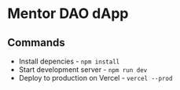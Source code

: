 # Mentor DAO dApp

## Commands

- Install depencies - `npm install`
- Start development server - `npm run dev`
- Deploy to production on Vercel - `vercel --prod`
